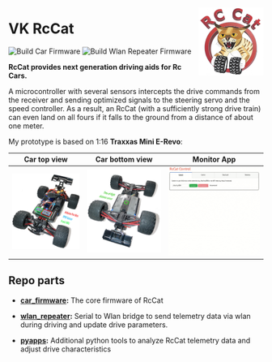 <a href="#"><img src="images/logo_small.png" width="128" height="135" align="right"/></a>

# VK RcCat

![Build Car Firmware](https://github.com/VK/PrivateCat/workflows/Build%20Car%20Firmware/badge.svg)
![Build Wlan Repeater Firmware](https://github.com/VK/PrivateCat/workflows/Build%20Wlan%20Repeater%20Firmware/badge.svg)

**RcCat provides next generation driving aids for Rc Cars.**

A microcontroller with several sensors intercepts the drive commands from the receiver
and sending optimized signals to the steering servo and the speed controller.
As a result, an RcCat (with a sufficiently strong drive train) can even land on all fours if it falls to the ground from a distance of about one meter.

My prototype is based on 1:16 **Traxxas Mini E-Revo**:

Car top view                   |  Car bottom view                   | Monitor App
:-----------------------------:|:----------------------------------:|:----------------------:
![](images/car_top_small.png)  |  ![](images/car_bottom_small.png)  | ![](images/monitor.gif)


## Repo parts
* **[car_firmware](/car_firmware):** The core firmware of RcCat

* **[wlan_repeater](/wlan_repeater):** Serial to Wlan bridge to send telemetry data via wlan during driving and update drive parameters.

* **[pyapps](/pyapps):** Additional python tools to analyze RcCat telemetry data and adjust drive characteristics

